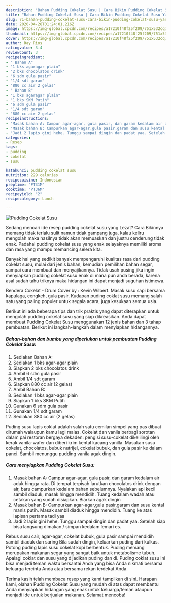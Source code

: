 ```yaml
---
description: "Bahan Pudding Cokelat Susu | Cara Bikin Pudding Cokelat Susu Yang Enak Banget"
title: "Bahan Pudding Cokelat Susu | Cara Bikin Pudding Cokelat Susu Yang Enak Banget"
slug: 71-bahan-pudding-cokelat-susu-cara-bikin-pudding-cokelat-susu-yang-enak-banget
date: 2020-04-28T01:24:01.216Z
image: https://img-global.cpcdn.com/recipes/a17210f48f25f209/751x532cq70/pudding-cokelat-susu-foto-resep-utama.jpg
thumbnail: https://img-global.cpcdn.com/recipes/a17210f48f25f209/751x532cq70/pudding-cokelat-susu-foto-resep-utama.jpg
cover: https://img-global.cpcdn.com/recipes/a17210f48f25f209/751x532cq70/pudding-cokelat-susu-foto-resep-utama.jpg
author: Ray Rios
ratingvalue: 3.4
reviewcount: 3
recipeingredient:
- " Bahan A"
- "1 bks agaragar plain"
- "2 bks chocolatos drink"
- "6 sdm gula pasir"
- "1/4 sdt garam"
- "880 cc air 2 gelas"
- " Bahan B"
- "1 bks agaragar plain"
- "1 bks SKM Putih"
- "6 sdm gula pasir"
- "1/4 sdt garam"
- "880 cc air 2 gelas"
recipeinstructions:
- "Masak bahan A: Campur agar-agar, gula pasir, dan garam kedalam air aduk hingga rata. Di tempat terpisah larutkan chocolatos drink dengan air, baru campurkan kedalam bahan sebelumnya. Nyalakan api kecil sambil diaduk, masak hingga mendidih. Tuang kedalam wadah atau cetakan yang sudah disiapkan. Biarkan agak dingin"
- "Masak bahan B: Campurkan agar-agar,gula pasir,garam dan susu kental manis putih. Masak sambil diaduk hingga mendidih. Tuang ke atas lapisan pertama tadi yaa"
- "Jadi 2 lapis gini hehe. Tunggu sampai dingin dan padat yaa. Setelah siap bisa langsung dimakan / simpan kedalam lemari es."
categories:
- Resep
tags:
- pudding
- cokelat
- susu

katakunci: pudding cokelat susu 
nutrition: 229 calories
recipecuisine: Indonesian
preptime: "PT31M"
cooktime: "PT36M"
recipeyield: "2"
recipecategory: Lunch

---
```



![Pudding Cokelat Susu](https://img-global.cpcdn.com/recipes/a17210f48f25f209/751x532cq70/pudding-cokelat-susu-foto-resep-utama.jpg)

Sedang mencari ide resep pudding cokelat susu yang Lezat? Cara Bikinnya memang tidak terlalu sulit namun tidak gampang juga. kalau keliru mengolah maka hasilnya tidak akan memuaskan dan justru cenderung tidak enak. Padahal pudding cokelat susu yang enak selayaknya memiliki aroma dan rasa yang mampu memancing selera kita.

Banyak hal yang sedikit banyak mempengaruhi kualitas rasa dari pudding cokelat susu, mulai dari jenis bahan, kemudian pemilihan bahan segar, sampai cara membuat dan menyajikannya. Tidak usah pusing jika ingin menyiapkan pudding cokelat susu enak di mana pun anda berada, karena asal sudah tahu triknya maka hidangan ini dapat menjadi suguhan istimewa.

Bendera Cokelat - Drum Cover by : Kevin Wilbert. Masak susu sapi bersama kapulaga, cengkeh, gula pasir. Kudapan puding coklat susu memang salah satu yang paling populer untuk segala acara, juga kesukaan semua usia.


Berikut ini ada beberapa tips dan trik praktis yang dapat diterapkan untuk mengolah pudding cokelat susu yang siap dikreasikan. Anda dapat membuat Pudding Cokelat Susu menggunakan 12 jenis bahan dan 3 tahap pembuatan. Berikut ini langkah-langkah dalam menyiapkan hidangannya.

<!--inarticleads1-->

##### Bahan-bahan dan bumbu yang diperlukan untuk pembuatan Pudding Cokelat Susu:

1. Sediakan  Bahan A:
1. Sediakan 1 bks agar-agar plain
1. Siapkan 2 bks chocolatos drink
1. Ambil 6 sdm gula pasir
1. Ambil 1/4 sdt garam
1. Siapkan 880 cc air (2 gelas)
1. Ambil  Bahan B:
1. Sediakan 1 bks agar-agar plain
1. Siapkan 1 bks SKM Putih
1. Gunakan 6 sdm gula pasir
1. Gunakan 1/4 sdt garam
1. Sediakan 880 cc air (2 gelas)


Puding susu lapis coklat adalah salah satu cemilan simpel yang pas dibuat dirumah walaupun kamu lagi malas. Cokelat dan vanila berbagi sorotan dalam pai restoran bergaya dekaden: pengisi susu-cokelat dikelilingi oleh kerak vanila-wafer dan diberi krim kental kacang vanilla. Masukan susu cokelat, chocolatos, bubuk nutrijel, cokelat bubuk, dan gula pasir ke dalam panci. Sambil menunggu pudding vanila agak dingin. 

<!--inarticleads2-->

##### Cara menyiapkan Pudding Cokelat Susu:

1. Masak bahan A: Campur agar-agar, gula pasir, dan garam kedalam air aduk hingga rata. Di tempat terpisah larutkan chocolatos drink dengan air, baru campurkan kedalam bahan sebelumnya. Nyalakan api kecil sambil diaduk, masak hingga mendidih. Tuang kedalam wadah atau cetakan yang sudah disiapkan. Biarkan agak dingin
1. Masak bahan B: Campurkan agar-agar,gula pasir,garam dan susu kental manis putih. Masak sambil diaduk hingga mendidih. Tuang ke atas lapisan pertama tadi yaa
1. Jadi 2 lapis gini hehe. Tunggu sampai dingin dan padat yaa. Setelah siap bisa langsung dimakan / simpan kedalam lemari es.


Rebus susu cair, agar-agar, cokelat bubuk, gula pasir sampai mendidih sambil diaduk dan saring Bila sudah dingin, keluarkan puding dari kulkas. Potong puding lapis susu cokelat kopi berbentuk. Puding memang merupakan makanan segar yang sangat baik untuk metabolisme tubuh. Apalagi coklat dan susu yang dijadikan puding dan di. Puding coklat susu ini bisa menjadi teman waktu bersantai Anda yang bisa Anda nikmati bersama keluarga tercinta Anda atau bersama rekan terdekat Anda. 

Terima kasih telah membaca resep yang kami tampilkan di sini. Harapan kami, olahan Pudding Cokelat Susu yang mudah di atas dapat membantu Anda menyiapkan hidangan yang enak untuk keluarga/teman ataupun menjadi ide untuk berjualan makanan. Selamat mencoba!
